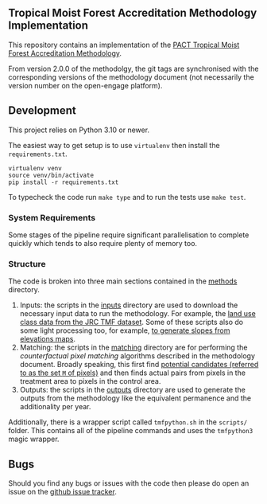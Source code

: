 Tropical Moist Forest Accreditation Methodology Implementation
--------------------------------------------------------------

This repository contains an implementation of the [PACT Tropical Moist Forest
Accreditation
Methodology](https://www.cambridge.org/engage/coe/article-details/64621025fb40f6b3eea0642f).

From version 2.0.0 of the methodolgy, the git tags are synchronised with the
corresponding versions of the methodology document (not necessarily the version
number on the open-engage platform).

## Development

This project relies on Python 3.10 or newer.

The easiest way to get setup is to use `virtualenv` then install the
`requirements.txt`.

```
virtualenv venv
source venv/bin/activate
pip install -r requirements.txt
```

To typecheck the code run `make type` and to run the tests use `make test`.

### System Requirements

Some stages of the pipeline require significant parallelisation to complete
quickly which tends to also require plenty of memory too.

### Structure

The code is broken into three main sections contained in the
[methods](./methods) directory.

 1. Inputs: the scripts in the [inputs](./methods/inputs/) directory are used to
    download the necessary input data to run the methodology. For example, the
    [land use class data from the JRC TMF
    dataset](./methods/inputs/download_jrc_data.py). Some of these scripts also
    do some light processing too, for example, [to generate slopes from
    elevations maps](./methods/inputs/generate_slope.py).
 2. Matching: the scripts in the [matching](./methods/matching/) directory are
    for performing the _counterfactual pixel matching_ algorithms described in
    the   methodology document. Broadly speaking, this first find [potential
    candidates (referred to as the set `M` of
    pixels)](./methods/matching/find_potential_matches.py) and then finds actual
    pairs from pixels in the treatment area to pixels in the control area.
 3. Outputs: the scripts in the [outputs](./methods/outputs/) directory are used
    to generate the outputs from the methodology like the equivalent permanence
    and the additionality per year.

Additionally, there is a wrapper script called `tmfpython.sh` in the `scripts/` folder. 
This contains all of the pipeline commands and uses the `tmfpython3` magic wrapper.

## Bugs

Should you find any bugs or issues with the code then please do open an issue on
the [github issue
tracker](https://github.com/quantifyearth/tmf-implementation/issues/new).